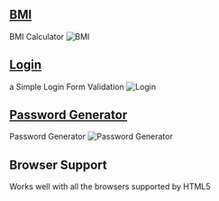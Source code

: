 ## [BMI](https://github.com/MaMad4Ever/Front-End-Projects/tree/main/BMI)
BMI Calculator
![BMI](https://github.com/user-attachments/assets/6d3cabc2-9f11-4dc4-a124-415a2400f492)

## [Login](https://github.com/MaMad4Ever/Front-End-Projects/tree/main/Login)
a Simple Login Form Validation
![Login](https://github.com/user-attachments/assets/9d41edca-145b-428d-8d6b-b6db2dc4400c)
## [Password Generator](https://github.com/MaMad4Ever/Front-End-Projects/tree/main/Password-Generator)
Password Generator
![Password Generator](https://github.com/user-attachments/assets/8183b8e4-1cff-4956-b06d-d40050453a8b)


## Browser Support

Works well with all the browsers supported by HTML5
